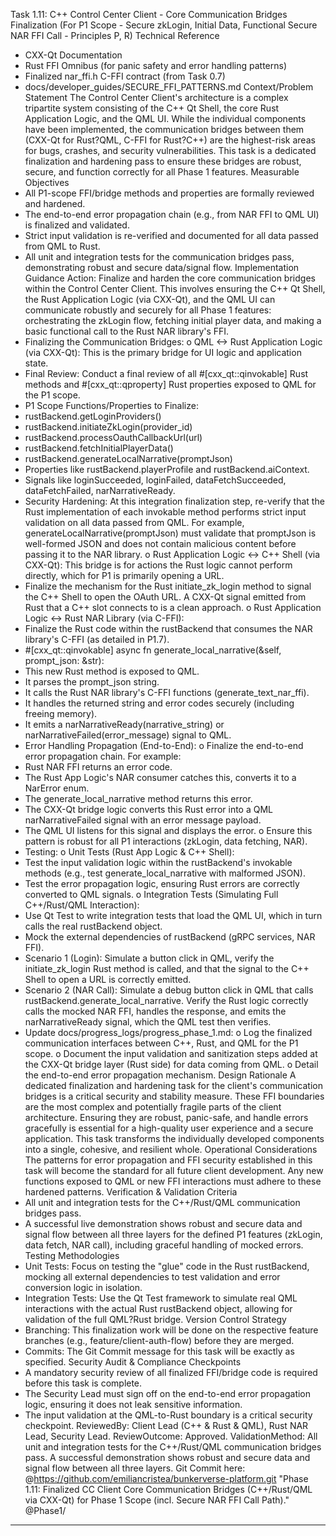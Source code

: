 Task 1.11: C++ Control Center Client - Core Communication Bridges Finalization
(For P1 Scope - Secure zkLogin, Initial Data, Functional Secure NAR FFI Call - Principles P, R)
Technical Reference
* CXX-Qt Documentation
* Rust FFI Omnibus (for panic safety and error handling patterns)
* Finalized nar_ffi.h C-FFI contract (from Task 0.7)
* docs/developer_guides/SECURE_FFI_PATTERNS.md
Context/Problem Statement
The Control Center Client's architecture is a complex tripartite system consisting of the C++ Qt Shell, the core Rust Application Logic, and the QML UI. While the individual components have been implemented, the communication bridges between them (CXX-Qt for Rust?QML, C-FFI for Rust?C++) are the highest-risk areas for bugs, crashes, and security vulnerabilities. This task is a dedicated finalization and hardening pass to ensure these bridges are robust, secure, and function correctly for all Phase 1 features.
Measurable Objectives
* All P1-scope FFI/bridge methods and properties are formally reviewed and hardened.
* The end-to-end error propagation chain (e.g., from NAR FFI to QML UI) is finalized and validated.
* Strict input validation is re-verified and documented for all data passed from QML to Rust.
* All unit and integration tests for the communication bridges pass, demonstrating robust and secure data/signal flow.
Implementation Guidance
Action: Finalize and harden the core communication bridges within the Control Center Client. This involves ensuring the C++ Qt Shell, the Rust Application Logic (via CXX-Qt), and the QML UI can communicate robustly and securely for all Phase 1 features: orchestrating the zkLogin flow, fetching initial player data, and making a basic functional call to the Rust NAR library's FFI.
* Finalizing the Communication Bridges:
o QML <-> Rust Application Logic (via CXX-Qt): This is the primary bridge for UI logic and application state.
* Final Review: Conduct a final review of all #[cxx_qt::qinvokable] Rust methods and #[cxx_qt::qproperty] Rust properties exposed to QML for the P1 scope.
* P1 Scope Functions/Properties to Finalize:
* rustBackend.getLoginProviders()
* rustBackend.initiateZkLogin(provider_id)
* rustBackend.processOauthCallbackUrl(url)
* rustBackend.fetchInitialPlayerData()
* rustBackend.generateLocalNarrative(promptJson)
* Properties like rustBackend.playerProfile and rustBackend.aiContext.
* Signals like loginSucceeded, loginFailed, dataFetchSucceeded, dataFetchFailed, narNarrativeReady.
* Security Hardening: At this integration finalization step, re-verify that the Rust implementation of each invokable method performs strict input validation on all data passed from QML. For example, generateLocalNarrative(promptJson) must validate that promptJson is well-formed JSON and does not contain malicious content before passing it to the NAR library.
o Rust Application Logic <-> C++ Shell (via CXX-Qt): This bridge is for actions the Rust logic cannot perform directly, which for P1 is primarily opening a URL.
* Finalize the mechanism for the Rust initiate_zk_login method to signal the C++ Shell to open the OAuth URL. A CXX-Qt signal emitted from Rust that a C++ slot connects to is a clean approach.
o Rust Application Logic <-> Rust NAR Library (via C-FFI):
* Finalize the Rust code within the rustBackend that consumes the NAR library's C-FFI (as detailed in P1.7).
* #[cxx_qt::qinvokable] async fn generate_local_narrative(&self, prompt_json: &str):
* This new Rust method is exposed to QML.
* It parses the prompt_json string.
* It calls the Rust NAR library's C-FFI functions (generate_text_nar_ffi).
* It handles the returned string and error codes securely (including freeing memory).
* It emits a narNarrativeReady(narrative_string) or narNarrativeFailed(error_message) signal to QML.
* Error Handling Propagation (End-to-End):
o Finalize the end-to-end error propagation chain. For example:
* Rust NAR FFI returns an error code.
* The Rust App Logic's NAR consumer catches this, converts it to a NarError enum.
* The generate_local_narrative method returns this error.
* The CXX-Qt bridge logic converts this Rust error into a QML narNarrativeFailed signal with an error message payload.
* The QML UI listens for this signal and displays the error.
o Ensure this pattern is robust for all P1 interactions (zkLogin, data fetching, NAR).
* Testing:
o Unit Tests (Rust App Logic & C++ Shell):
* Test the input validation logic within the rustBackend's invokable methods (e.g., test generate_local_narrative with malformed JSON).
* Test the error propagation logic, ensuring Rust errors are correctly converted to QML signals.
o Integration Tests (Simulating Full C++/Rust/QML Interaction):
* Use Qt Test to write integration tests that load the QML UI, which in turn calls the real rustBackend object.
* Mock the external dependencies of rustBackend (gRPC services, NAR FFI).
* Scenario 1 (Login): Simulate a button click in QML, verify the initiate_zk_login Rust method is called, and that the signal to the C++ Shell to open a URL is correctly emitted.
* Scenario 2 (NAR Call): Simulate a debug button click in QML that calls rustBackend.generate_local_narrative. Verify the Rust logic correctly calls the mocked NAR FFI, handles the response, and emits the narNarrativeReady signal, which the QML test then verifies.
* Update docs/progress_logs/progress_phase_1.md:
o Log the finalized communication interfaces between C++, Rust, and QML for the P1 scope.
o Document the input validation and sanitization steps added at the CXX-Qt bridge layer (Rust side) for data coming from QML.
o Detail the end-to-end error propagation mechanism.
Design Rationale
A dedicated finalization and hardening task for the client's communication bridges is a critical security and stability measure. These FFI boundaries are the most complex and potentially fragile parts of the client architecture. Ensuring they are robust, panic-safe, and handle errors gracefully is essential for a high-quality user experience and a secure application. This task transforms the individually developed components into a single, cohesive, and resilient whole.
Operational Considerations
The patterns for error propagation and FFI security established in this task will become the standard for all future client development. Any new functions exposed to QML or new FFI interactions must adhere to these hardened patterns.
Verification & Validation Criteria
* All unit and integration tests for the C++/Rust/QML communication bridges pass.
* A successful live demonstration shows robust and secure data and signal flow between all three layers for the defined P1 features (zkLogin, data fetch, NAR call), including graceful handling of mocked errors.
Testing Methodologies
* Unit Tests: Focus on testing the "glue" code in the Rust rustBackend, mocking all external dependencies to test validation and error conversion logic in isolation.
* Integration Tests: Use the Qt Test framework to simulate real QML interactions with the actual Rust rustBackend object, allowing for validation of the full QML?Rust bridge.
Version Control Strategy
* Branching: This finalization work will be done on the respective feature branches (e.g., feature/client-auth-flow) before they are merged.
* Commits: The Git Commit message for this task will be exactly as specified.
Security Audit & Compliance Checkpoints
* A mandatory security review of all finalized FFI/bridge code is required before this task is complete.
* The Security Lead must sign off on the end-to-end error propagation logic, ensuring it does not leak sensitive information.
* The input validation at the QML-to-Rust boundary is a critical security checkpoint.
ReviewedBy: Client Lead (C++ & Rust & QML), Rust NAR Lead, Security Lead.
ReviewOutcome: Approved.
ValidationMethod: All unit and integration tests for the C++/Rust/QML communication bridges pass. A successful demonstration shows robust and secure data and signal flow between all three layers.
Git Commit here: @https://github.com/emiliancristea/bunkerverse-platform.git "Phase 1.11: Finalized CC Client Core Communication Bridges (C++/Rust/QML via CXX-Qt) for Phase 1 Scope (incl. Secure NAR FFI Call Path)." @Phase1/

------------------------------------------------------------------------------------------------------------------
